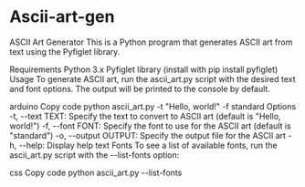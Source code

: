 # Ascii-art-gen
ASCII Art Generator
This is a Python program that generates ASCII art from text using the Pyfiglet library.

Requirements
Python 3.x
Pyfiglet library (install with pip install pyfiglet)
Usage
To generate ASCII art, run the ascii_art.py script with the desired text and font options. The output will be printed to the console by default.

arduino
Copy code
python ascii_art.py -t "Hello, world!" -f standard
Options
-t, --text TEXT: Specify the text to convert to ASCII art (default is "Hello, world!")
-f, --font FONT: Specify the font to use for the ASCII art (default is "standard")
-o, --output OUTPUT: Specify the output file for the ASCII art
-h, --help: Display help text
Fonts
To see a list of available fonts, run the ascii_art.py script with the --list-fonts option:

css
Copy code
python ascii_art.py --list-fonts
